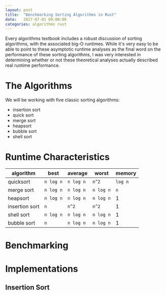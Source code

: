 ```yaml
---
layout: post
title:  "Benchmarking Sorting Algorithms in Rust"
date:   2017-07-01 09:00:00
categories: algorithms rust
---
```


Every algorithms textbook includes a robust discussion of sorting algorithms, with the associated big-O runtimes. While it's very easy to be able to point to these asymptotic runtime analyses as the final word on the performance of these sorting algorithms, I was very interested in determining whether or not these theoretical analyses actually described real runtime performance.

# The Algorithms

We will be working with five classic sorting algorithms:

* insertion sort
* quick sort
* merge sort
* heapsort
* bubble sort
* shell sort

# Runtime Characteristics

| algorithm      | best      | average   | worst     | memory  |
|----------------|-----------|-----------|-----------|---------|
| quicksort      | `n log n` | `n log n` | `n^2`     | `log n` |
| merge sort     | `n log n` | `n log n` | `n log n` | `n`     |
| heapsort       | `n log n` | `n log n` | `n log n` | 1       |
| insertion sort | `n`       | `n^2`     | `n^2`     | 1       |
| shell sort     | `n log n` | `n log n` | `n log n` | 1       |
| bubble sort    | `n`       | `n log n` | `n log n` | 1       |

# Benchmarking

# Implementations

## Insertion Sort
